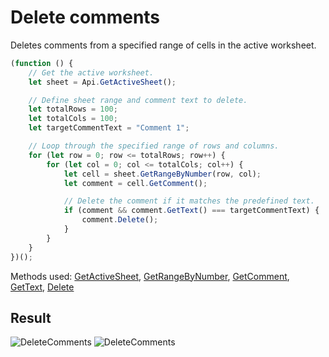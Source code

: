# Delete comments

Deletes comments from a specified range of cells in the active worksheet.

```ts
(function () {
    // Get the active worksheet.
    let sheet = Api.GetActiveSheet();

    // Define sheet range and comment text to delete.
    let totalRows = 100;
    let totalCols = 100;
    let targetCommentText = "Comment 1";

    // Loop through the specified range of rows and columns.
    for (let row = 0; row <= totalRows; row++) {
        for (let col = 0; col <= totalCols; col++) {
            let cell = sheet.GetRangeByNumber(row, col);
            let comment = cell.GetComment();

            // Delete the comment if it matches the predefined text.
            if (comment && comment.GetText() === targetCommentText) {
                comment.Delete();
            }
        }
    }
})();
```

Methods used: [GetActiveSheet](../../../../office-api/usage-api/spreadsheet-api/Api/Methods/GetActiveSheet.md), [GetRangeByNumber](../../../../office-api/usage-api/spreadsheet-api/ApiWorksheet/Methods/GetRangeByNumber.md), [GetComment](../../../../office-api/usage-api/spreadsheet-api/ApiRange/Methods/GetComment.md), [GetText](../../../../office-api/usage-api/spreadsheet-api/ApiComment/Methods/GetText.md), [Delete](../../../../office-api/usage-api/spreadsheet-api/ApiComment/Methods/Delete.md)

## Result

![DeleteComments](/assets/images/plugins/delete-comments.png#gh-light-mode-only)
![DeleteComments](/assets/images/plugins/delete-comments.dark.png#gh-dark-mode-only)

